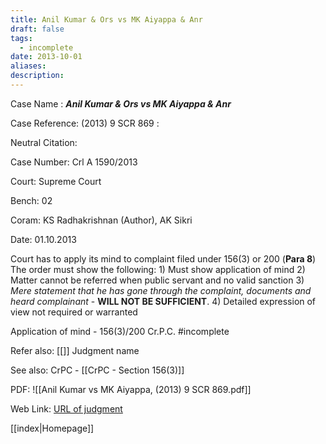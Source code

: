```yaml
---
title: Anil Kumar & Ors vs MK Aiyappa & Anr
draft: false
tags:
  - incomplete
date: 2013-10-01
aliases: 
description:
---
```

Case Name : ***Anil Kumar & Ors vs MK Aiyappa & Anr***

Case Reference: (2013) 9 SCR 869 :  

Neutral Citation:

Case Number: Crl A 1590/2013

Court: Supreme Court

Bench: 02

Coram: KS Radhakrishnan (Author), AK Sikri

Date: 01.10.2013

Court has to apply its mind to complaint filed under 156(3) or 200 (**Para 8**)
The order must show the following:
	1) Must show application of mind
	2) Matter cannot be referred when public servant and no valid sanction
	3) *Mere statement that he has gone through the complaint, documents and heard complainant* - **WILL NOT BE SUFFICIENT**.
	4) Detailed expression of view not required or warranted

Application of mind - 156(3)/200 Cr.P.C. #incomplete 

Refer also:
[[]]
Judgment name

See also:
CrPC - [[CrPC - Section 156(3)]]

PDF:
![[Anil Kumar vs MK Aiyappa, (2013) 9 SCR 869.pdf]]

Web Link: <a href="/All judgments/Anil Kumar vs MK Aiyappa, (2013) 9 SCR 869.pdf" target="_blank">URL of judgment</a>

[[index|Homepage]]